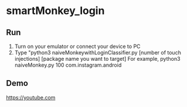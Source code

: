 # smartMonkey_login
## Run
1. Turn on your emulator or connect your device to PC
2. Type "python3 naiveMonkeywithLoginClassifier.py [number of touch injections] [package name you want to target]
For example,
          python3 naiveMonkey.py 100 com.instagram.android

## Demo
https://youtube.com
